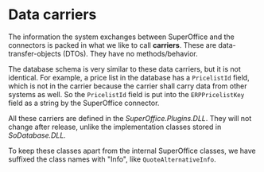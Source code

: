 
# Data carriers

The information the system exchanges between SuperOffice and the connectors is packed in what we like to call **carriers**. These are data-transfer-objects (DTOs). They have no methods/behavior.

The database schema is very similar to these data carriers, but it is not identical. For example, a price list in the database has a `PricelistId` field, which is not in the carrier because the carrier shall carry data from other systems as well. So the `PricelistId` field is put into the `ERPPricelistKey` field as a string by the SuperOffice connector.

All these carriers are defined in the *SuperOffice.Plugins.DLL*. They will not change after release, unlike the implementation classes stored in *SoDatabase.DLL.*

To keep these classes apart from the internal SuperOffice classes, we have suffixed the class names with "Info", like `QuoteAlternativeInfo`.
